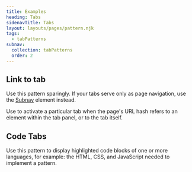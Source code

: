 ```yaml
---
title: Examples
heading: Tabs
sidenavTitle: Tabs
layout: layouts/pages/pattern.njk
tags:
  - tabPatterns
subnav:
  collection: tabPatterns
  order: 2
---
```



<uxdot-pattern src="./patterns/link-to-tab.html">
  <h2 slot="heading">Link to tab</h2>
  <rh-alert state="warning">
    Use this pattern sparingly. If your tabs serve only as page navigation,
    use the <a href="/elements/subnavigation">Subnav</a> element instead.
  </rh-alert>
  <p>Use to activate a particular tab when the page's URL hash refers to an element
  within the tab panel, or to the tab itself.</p>
</uxdot-pattern>

<script type="module">
  // NOTE: the script sample provided in the link-to-tab demo will only work in the 
  // document, but we present it here in shadow root, so this script specifically
  // targets the element
  const pattern = document.querySelector('uxdot-pattern[src="./patterns/link-to-tab.html"]')
  await pattern.updateComplete;
  function activateTabByHash() {
    const { hash } = location;
    if (!hash) { return; }
    const hashTarget = pattern.shadowRoot.querySelector(hash);
    const tabs = hashTarget.closest('rh-tabs');
    if (hashTarget.localName === 'rh-tab') {
      tabs.select(hashTarget);
    } else {
      const panel = hashTarget?.closest('rh-tab-panel');
      const panelIndex = Array.from(tabs.querySelectorAll('rh-tab-panel')).indexOf(panel);
      if (panelIndex >= 0) {
        tabs.select(panelIndex);
      }
    }
  }
  addEventListener('hashchange', activateTabByHash);
  activateTabByHash();
</script>

<uxdot-pattern src="./patterns/code-tabs.html">
  <h2 slot="heading">Code Tabs</h2>
  <p>Use this pattern to display highlighted code blocks of one or more
     languages, for example: the HTML, CSS, and JavaScript needed to implement a
     pattern.</p>
</uxdot-pattern>

